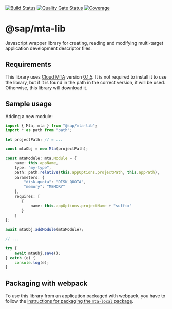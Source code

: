 [![Build Status](https://gkecicd.jaas-gcp.cloud.sap.corp/buildStatus/icon?job=mta-lib_CI/master)](https://gkecicd.jaas-gcp.cloud.sap.corp/job/mta-lib_CI/job/master/) 
[![Quality Gate Status](https://sonar.wdf.sap.corp/api/project_badges/measure?project=mta-lib&metric=alert_status)](https://sonar.wdf.sap.corp/dashboard?id=mta-lib) 
[![Coverage](https://sonar.wdf.sap.corp/api/project_badges/measure?project=mta-lib&metric=coverage)](https://sonar.wdf.sap.corp/dashboard?id=mta-lib)

# @sap/mta-lib

Javascript wrapper library for creating, reading and modifying multi-target application development descriptor files.

## Requirements

This library uses [Cloud MTA](https://github.com/SAP/cloud-mta) version [0.1.5](https://github.com/SAP/cloud-mta/releases/tag/v0.1.5).
It is not required to install it to use the library, but if it is found in the path in the correct version, it will be used.
Otherwise, this library will download it.

## Sample usage

Adding a new module:

```typescript
import { Mta, mta } from "@sap/mta-lib";
import * as path from "path";

let projectPath; // = ...

const mtaObj = new Mta(projectPath);

const mtaModule: mta.Module = {
    name: this.appName,
    type: "my-type",
    path: path.relative(this.appOptions.projectPath, this.appPath),
    parameters: {
        "disk-quota": "DISK_QUOTA",
        "memory": "MEMORY"
    },
    requires: [
       {
           name: this.appOptions.projectName + "suffix"
       }
    ]
};
   
await mtaObj.addModule(mtaModule);

// ...

try {
    await mtaObj.save();
} catch (e) {
    console.log(e);
}
```

## Packaging with webpack
To use this library from an application packaged with webpack, you have to follow the [instructions for packaging the `mta-local` package](https://github.com/SAP/cloud-mta#packaging-with-webpack).